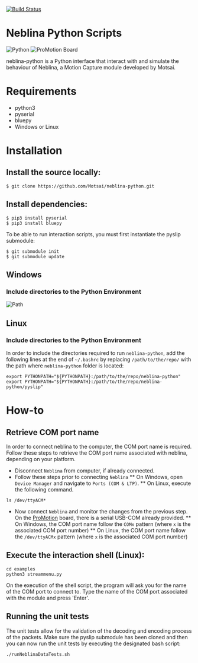 [![Build Status](https://travis-ci.org/Motsai/neblina-python.svg)](https://travis-ci.org/Motsai/neblina-python)
# Neblina Python Scripts
![Python](https://www.python.org/static/community_logos/python-logo-master-v3-TM.png)
![ProMotion Board](http://i.imgur.com/FvKbWka.jpg)

neblina-python is a Python interface that interact with and simulate the behaviour of Neblina, a Motion Capture module developed by Motsai.
# Requirements
* python3
* pyserial
* bluepy
* Windows or Linux

# Installation

## Install the source locally:
```
$ git clone https://github.com/Motsai/neblina-python.git
```

## Install dependencies:
```
$ pip3 install pyserial
$ pip3 install bluepy
```

To be able to run interaction scripts, you must first instantiate the pyslip submodule:
```
$ git submodule init
$ git submodule update
```

## Windows
### Include directories to the Python Environment
![Path](http://i.imgur.com/ftOUSVX.png?1)

## Linux
### Include directories to the Python Environment
In order to include the directories required to run `neblina-python`, add the following lines at the end of `~/.bashrc` by replacing `/path/to/the/repo/` with the path where `neblina-python` folder is located:
```
export PYTHONPATH="${PYTHONPATH}:/path/to/the/repo/neblina-python"
export PYTHONPATH="${PYTHONPATH}:/path/to/the/repo/neblina-python/pyslip"
```

# How-to
## Retrieve COM port name
In order to connect neblina to the computer, the COM port name is required. Follow these steps to retrieve the COM port name associated with neblina, depending on your platform.
* Disconnect `Neblina` from computer, if already connected.
* Follow these steps prior to connecting `Neblina`
** On Windows, open `Device Manager` and navigate to `Ports (COM & LTP)`.
** On Linux, execute the following command.
```
ls /dev/ttyACM*
```
* Now connect `Neblina` and monitor the changes from the previous step. On the [ProMotion](http://promotion.motsai.com/) board, there is a serial USB-COM already provided.
** On Windows, the COM port name follow the `COMx` pattern (where `x` is the associated COM port number)
** On Linux, the COM port name follow the `/dev/ttyACMx` pattern (where `x` is the associated COM port number)

## Execute the interaction shell (Linux):
```
cd examples
python3 streammenu.py
```

On the execution of the shell script, the program will ask you for the name of the COM port to connect to. Type the name of the COM port associated with the module and press 'Enter'.


## Running the unit tests
The unit tests allow for the validation of the decoding and encoding process of the packets.
Make sure the pyslip submodule has been cloned and then you can now run the unit tests by executing the designated bash script:
```
./runNeblinaDataTests.sh
```

